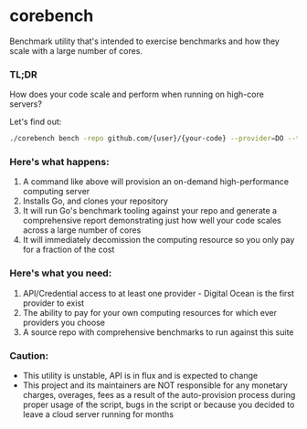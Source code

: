 # corebench
Benchmark utility that's intended to exercise benchmarks and how they scale with a large number of cores.

### TL;DR
How does your code scale and perform when running on high-core servers?

Let's find out:

```sh
./corebench bench -repo github.com/{user}/{your-code} --provider=DO --token=XXX --cpu=1,2,4,8,16,32,64,128
```

### Here's what happens:
1. A command like above will provision an on-demand high-performance computing server
2. Installs Go, and clones your repository
3. It will run Go's benchmark tooling against your repo and generate a comprehensive report demonstrating just how well your code scales across a large number of cores
4. It will immediately decomission the computing resource so you only pay for a fraction of the cost

### Here's what you need:
1. API/Credential access to at least one provider - Digital Ocean is the first provider to exist
2. The ability to pay for your own computing resources for which ever providers you choose
3. A source repo with comprehensive benchmarks to run against this suite

### Caution:
* This utility is unstable, API is in flux and is expected to change
* This project and its maintainers are NOT responsible for any monetary charges, overages, fees as a result of the auto-provision process during proper usage of the script, bugs in the script or because you decided to leave a cloud server running for months

